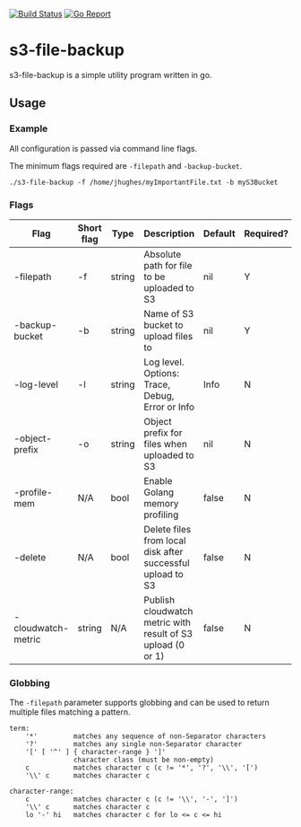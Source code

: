 [![Build Status](https://travis-ci.org/jhughes01/s3-file-backup.svg?branch=master)](https://travis-ci.org/jhughes01/s3-file-backup)
[![Go Report](https://goreportcard.com/badge/github.com/jhughes01/s3-file-backup)](https://goreportcard.com/report/github.com/jhughes01/s3-file-backup)

# s3-file-backup

s3-file-backup is a simple utility program written in go. 

## Usage

### Example

All configuration is passed via command line flags.

The minimum flags required are `-filepath` and `-backup-bucket`.

    ./s3-file-backup -f /home/jhughes/myImportantFile.txt -b myS3Bucket
    
### Flags

Flag | Short flag | Type | Description | Default | Required? 
-----|------------|------|-------------|---------|-----------
-filepath | -f | string | Absolute path for file to be uploaded to S3 | nil | Y
-backup-bucket | -b | string | Name of S3 bucket to upload files to | nil | Y
-log-level | -l | string | Log level. Options: Trace, Debug, Error or Info | Info | N
-object-prefix | -o | string | Object prefix for files when uploaded to S3 | nil | N
-profile-mem | N/A | bool | Enable Golang memory profiling | false | N
-delete | N/A | bool | Delete files from local disk after successful upload to S3 | false | N
-cloudwatch-metric | string | N/A | Publish cloudwatch metric with result of S3 upload (0 or 1) | false | N

### Globbing

The `-filepath` parameter supports globbing and can be used to return multiple files matching a pattern.

    term:
    	'*'         matches any sequence of non-Separator characters
    	'?'         matches any single non-Separator character
    	'[' [ '^' ] { character-range } ']'
    	            character class (must be non-empty)
    	c           matches character c (c != '*', '?', '\\', '[')
    	'\\' c      matches character c
    
    character-range:
    	c           matches character c (c != '\\', '-', ']')
    	'\\' c      matches character c
    	lo '-' hi   matches character c for lo <= c <= hi